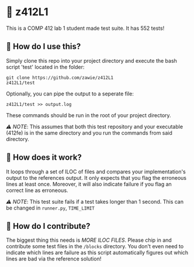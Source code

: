 # 🥯 z412L1
This is a COMP 412 lab 1 student made test suite. It has 552 tests!

## 🚀 How do I use this?
Simply clone this repo into your project directory and execute the bash script 'test' located in the folder:
```
git clone https://github.com/zawie/z412L1
z412L1/test
```
Optionally, you can pipe the output to a seperate file:
```
z412L1/test >> output.log
```
These commands should be run in the root of your project directory.

*⚠️ NOTE*: This assumes that both this test repository and your executable (412fe) is in the same directory and you run the commands from said directory.

## 🤖 How does it work?
It loops through a set of ILOC of files and compares your implementation's output to the references output. 
It only expects that you flag the erroneous lines at least once.
Moreover, it will also indicate failure if you flag an correct line as erroneous.

*⚠️ NOTE*: This test suite fails if a test takes longer than 1 second. This can be changed in `runner.py`, `TIME_LIMIT`

## 🧱 How do I contribute?
The biggest thing this needs is *MORE ILOC FILES*. Please chip in and contribute some test files in the `/blocks` directory. 
You don't even need to indicate which lines are failure as this script automatically figures out which lines are bad via the reference solution!
